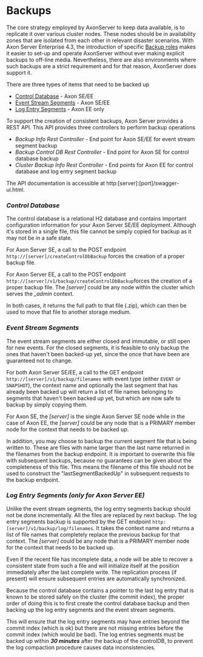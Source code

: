 # Backups

The core strategy employed by AxonServer to keep data available, is to replicate it over various cluster nodes. These nodes should be in availability zones that are isolated from each other in relevant disaster scenarios. With Axon Server Enterprise 4.3, the introduction of specific [Backup roles](backup-and-messaging-only-nodes.md) makes it easier to set-up and operate AxonServer without ever making explicit backups to off-line media. Nevertheless, there are also environments where such backups are a strict requirement and for that reason, AxonServer does support it.‌

There are three types of items that need to be backed up

* [Control Database](backups.md#control-database) - Axon SE/EE
* [Event Stream Segments](backups.md#event-stream-segments) - Axon SE/EE 
* [Log Entry Segments](backups.md#log-entry-segments) - Axon EE only

To support the creation of consistent backups, Axon Server provides a REST API. This API provides three  controllers to perform backup operations

* _Backup Info Rest Controller_ - End point for Axon SE/EE for event stream segment backup
* _Backup Control DB Rest Controller_ - End point for Axon SE for control database backup
* _Cluster Backup Info Rest Controller_ -  End points for Axon EE for control database and log entry segment backup

The API documentation is accessible at http:\[server\]:\[port\]/swagger-ui.html.

### _Control Database_

The control database is a relational H2 database and contains important configuration information for your Axon Server SE/EE deployment. Although it's stored in a single file, this file cannot be simply copied for backup as it may not be in a safe state. 

For Axon Server SE, a call to the POST endpoint `http://[server]/createControlDbBackup` forces the creation of a proper backup file. 

For Axon Server EE, a call to the POST endpoint `http://[server]/v1/backup/createControlDbBackup`forces the creation of a proper backup file. The _\[server\]_ could be any node within the cluster which serves the _\_admin_ context.

 In both cases, it returns the full path to that file \(.zip\), which can then be used to move that file to another storage medium.‌

### _Event Stream Segments_

The event stream segments are either closed and immutable, or still open for new events. For the closed segments, it is feasible to only backup the ones that haven't been backed-up yet, since the once that have been are guaranteed not to change. 

For both Axon Server SE/EE, a call to the GET endpoint `http://[server]/v1/backup/filenames` with event type \(either `EVENT` or `SNAPSHOT`\), the context name and optionally the last segment that has already been backed up will return a list of file names belonging to segments that haven't been backed up yet, but which are now safe to backup by simply copying them.‌ 

For Axon SE, the _\[server\]_  is the single Axon Server SE node while in the case of Axon EE, the _\[server\]_ could be any node that is a PRIMARY member node for the context that needs to be backed up.

In addition, you may choose to backup the current segment file that is being written to. These are files with name larger than the last name returned in the filenames from the backup endpoint. It is important to overwrite this file with subsequent backups, because no guarantees can be given about the completeness of this file. This means the filename of this file should not be used to construct the "lastSegmentBackedUp" in subsequent requests to the backup endpoint.‌

### _Log Entry Segments \(only for Axon Server EE\)_

Unlike the event stream segments, the log entry segments backup should not be done incrementally. All the files are replaced by next backup. The log entry segments backup is supported by the GET endpoint `http:[server]/v1/backup/log/filenames`. It takes the context name and returns a list of file names that completely replace the previous backup for that context.‌ The _\[server\]_ could be any node that is a PRIMARY member node for the context that needs to be backed up.

Even if the recent file has incomplete data, a node will be able to recover a consistent state from such a file and will initialize itself at the position immediately after the last complete write. The replication process \(if present\) will ensure subsequent entries are automatically synchronized.‌

Because the control database contains a pointer to the last log entry that is known to be stored safely on the cluster \(the commit index\), the proper order of doing this is to first create the control database backup and then backing up the log entry segments and the event stream segments. 

This will ensure that the log entry segments may have entries beyond the commit index \(which is ok\) but there are not missing entries before the commit index \(which would be bad\). The log entries segments must be backed up within _**30 minutes**_ after the backup of the controlDB, to prevent the log compaction procedure causes data inconsistencies.

